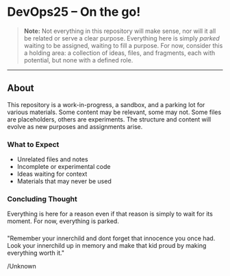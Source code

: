 
# DevOps25 – On the go!

> **Note:** Not everything in this repository will make sense, nor will it all be related or serve a clear purpose. Everything here is simply _parked_ waiting to be assigned, waiting to fill a purpose. For now, consider this a holding area: a collection of ideas, files, and fragments, each with potential, but none with a defined role. 

---

## About

This repository is a work-in-progress, a sandbox, and a parking lot for various materials. Some content may be relevant, some may not. Some files are placeholders, others are experiments. The structure and content will evolve as new purposes and assignments arise.

### What to Expect

- Unrelated files and notes
- Incomplete or experimental code
- Ideas waiting for context
- Materials that may never be used

### Concluding Thought

Everything is here for a reason even if that reason is simply to wait for its moment. For now, everything is parked.


###

"Remember your innerchild and dont forget that innocence you once had. Look your innerchild up in memory and make that kid proud by making everything worth it."
 
 /Unknown
